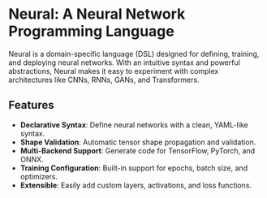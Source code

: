 # Neural: A Neural Network Programming Language

Neural is a domain-specific language (DSL) designed for defining, training, and deploying neural networks. With an intuitive syntax and powerful abstractions, Neural makes it easy to experiment with complex architectures like CNNs, RNNs, GANs, and Transformers.

## Features

- **Declarative Syntax**: Define neural networks with a clean, YAML-like syntax.
- **Shape Validation**: Automatic tensor shape propagation and validation.
- **Multi-Backend Support**: Generate code for TensorFlow, PyTorch, and ONNX.
- **Training Configuration**: Built-in support for epochs, batch size, and optimizers.
- **Extensible**: Easily add custom layers, activations, and loss functions.

